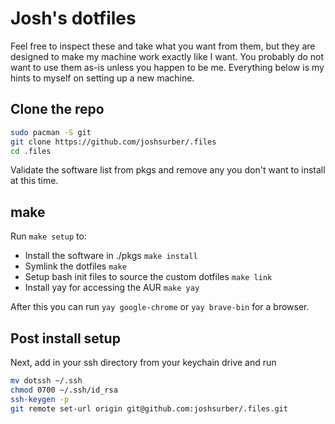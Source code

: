 # Josh's dotfiles

Feel free to inspect these and take what you want from them, but they are designed to make my machine work exactly like I want. You probably do not want to use them as-is unless you happen to be me. Everything below is my hints to myself on setting up a new machine.

## Clone the repo

```bash
sudo pacman -S git
git clone https://github.com/joshsurber/.files
cd .files
```

Validate the software list from pkgs and remove any you don't want to install at this time.

## make

Run `make setup` to:

- Install the software in ./pkgs `make install`
- Symlink the dotfiles `make`
- Setup bash init files to source the custom dotfiles `make link`
- Install yay for accessing the AUR `make yay`

After this you can run `yay google-chrome` or `yay brave-bin` for a browser.

## Post install setup

Next, add in your ssh directory from your keychain drive and run

```bash
mv dotssh ~/.ssh
chmod 0700 ~/.ssh/id_rsa
ssh-keygen -p
git remote set-url origin git@github.com:joshsurber/.files.git
```
